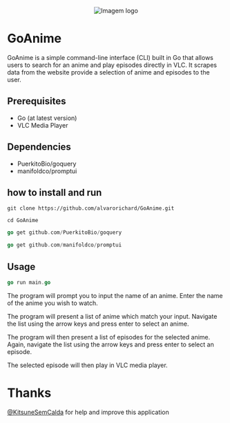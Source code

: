 
<p align="center">
  <img src="https://i.imgur.com/rgkp8OS.png" alt="Imagem logo" />
</p>


# GoAnime 
GoAnime is a simple command-line interface (CLI) built in Go that allows users to search for an anime and play episodes directly in VLC. It scrapes data from the website  provide a selection of anime and episodes to the user.

## Prerequisites

* Go (at latest version)
*  VLC Media Player

## Dependencies
* PuerkitoBio/goquery
* manifoldco/promptui

## how to install and run

```shell
git clone https://github.com/alvarorichard/GoAnime.git
```
```shell
cd GoAnime
```
```go
go get github.com/PuerkitoBio/goquery
```
```go
go get github.com/manifoldco/promptui
```
## Usage

```go
go run main.go
```

The program will prompt you to input the name of an anime. Enter the name of the anime you wish to watch.

 The program will present a list of anime which match your input. Navigate the list using the arrow keys and press enter to select an anime.

The program will then present a list of episodes for the selected anime. Again, navigate the list using the arrow keys and press enter to select an episode.

The selected episode will then play in VLC media player.

# Thanks 
[@KitsuneSemCalda](https://github.com/KitsuneSemCalda) for help and improve this application